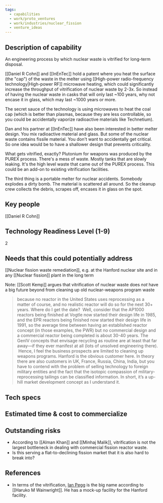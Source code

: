 ```yaml
---
tags:
  - capabilities
  - work/proto_ventures
  - work/industries/nuclear_fission
  - venture_ideas
---
```

## Description of capability
An engineering process by which nuclear waste is vitrified for long-term disposal.

[[Daniel R Cohn]] and [[InEnTec]] hold a patent where you heat the surface (the "cap") of the waste in the melter using [[High-power radio-frequency technology|High-power RF]] microwave heating, which could significantly increase the throughput of vitrification of nuclear waste by 2-3x. So instead of having the nuclear waste in casks that will only last ~100 years, why not encase it in glass, which may last ~1000 years or more.

The secret sauce of the technology is using microwaves to heat the coal cap (which is better than plasmas, because they are less controllable, so you could be accidentally vaporize radioactive materials like Technetium). 

Dan and his partner at [[InEnTec]] have also been interested in better melter design. You mix radioactive material and glass. But some of the nuclear waste contains fissile material. You don't want to accidentally get critical. So one idea would be to have a shallower design that prevents criticality.

What gets vitrified, exactly? Plutonium for weapons was produced by the PUREX process. There's a mess of waste. Mostly tanks that are slowly leaking. It's the high level waste that came out of the PUREX process. This could be an add-on to existing vitrification facilities. 

The third thing is a portable melter for nuclear accidents. Somebody explodes a dirty bomb. The material is scattered all around. So the cleanup crew collects the debris, scrapes off, encases it in glass on the spot.

## Key people
[[Daniel R Cohn]]

## Technology Readiness Level (1-9)
2
## Needs that this could potentially address
[[Nuclear fission waste remediation]], e.g. at the Hanford nuclear site and in any [[Nuclear fission]] plant in the long term

Note: [[Scott Kemp]] argues that vitrification of nuclear waste does *not* have a big future beyond from cleaning up old nuclear-weapons program waste
>because no reactor in the United States uses reprocessing as a matter of course, and no realistic reactor will do so for the next 30+ years. Where do I get the date?  Well, consider that the AP1000 reactors being finished at Vogtle now started their design life in 1985, and the EPR reactors being finished now started their design life in 1991, so the average time between having an established reactor concept (in those examples, the PWR) but no commercial design and a commercial reactor being completed is about 30-40 years. The GenIV concepts that envisage recycling as routine are at least that far away—if they ever manifest at all (lots of unsolved engineering there).  Hence, I feel the business prospects are limited to cleaning up weapons programs. Hanford is the obvious customer here. In theory there are also customers in UK, France, Russia, China, India, but you have to contend with the problem of selling technology to foreign military entities and the fact that the isotopic compassion of military-reprocessing tailings can be classified information. In short, it’s a up-hill market development concept as I understand it.

## Tech specs

## Estimated time & cost to commercialize

## Outstanding risks
- According to [[AIman Khan]] and [[Minhaj Malik]], vitrification is not the largest bottleneck in dealing with commercial fission reactor waste.  
- Is this serving a flat-to-declining fission market that it is also hard to break into?

## References
- In terms of the vitrification, [Ian Pegg](https://physics.catholic.edu/faculty-and-research/faculty-profiles/pegg-ian/index.html) is the big name according to [[Haruko M Wainwright]]. He has a mock-up facility for the Hanford facility.